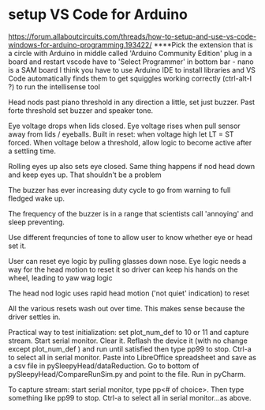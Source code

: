 # setup VS Code for Arduino
https://forum.allaboutcircuits.com/threads/how-to-setup-and-use-vs-code-windows-for-arduino-programming.193422/
****Pick the extension that is a circle with Arduino in middle called 'Arduino Community Edition'
  plug in a board and restart vscode
  have to 'Select Programmer' in bottom bar - nano is a SAM board
  I think you have to use Arduino IDE to install libraries and VS Code automatically finds them
  to get squiggles working correctly (ctrl-alt-I ?) to run the intellisense tool


Head nods past piano threshold in any direction a little, set just buzzer.  Past forte threshold set buzzer and speaker tone.

Eye voltage drops when lids closed.  Eye voltage rises when pull sensor away from lids / eyeballs.  Built in reset:  when voltage high let LT = ST forced.  When voltage below a threshold, allow logic to become active after a settling time.

Rolling eyes up also sets eye closed.  Same thing happens if nod head down and keep eyes up.  That shouldn't be a problem

The buzzer has ever increasing duty cycle to go from warning to full fledged wake up.

The frequency of the buzzer is in a range that scientists call 'annoying' and sleep preventing.

Use different frequncies of tone to allow user to know whether eye or head set it.

User can reset eye logic by pulling glasses down nose.
Eye logic needs a way for the head motion to reset it so driver can keep his hands on the wheel, leading to yaw wag logic

The head nod logic uses rapid head motion ('not quiet' indication) to reset

All the various resets wash out over time.  This makes sense because the driver settles in.

Practical way to test initialization:  set plot_num_def to 10 or 11 and capture stream.  Start serial monitor.  Clear it.  Reflash the device it (with no change except plot_num_def ) and run until satisfied then type pp99 to stop.  Ctrl-a to select all in serial monitor.  Paste into LibreOffice spreadsheet and save as a csv file in pySleepyHead/dataReduction.  Go to bottom of pySleepyHead/CompareRunSim.py and point to the file.  Run in pyCharm.

To capture stream:  start serial monitor, type pp<# of choice>.  Then type something like pp99 to stop.  Ctrl-a to select all in serial monitor...as above.
